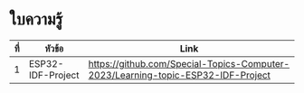 # ใบความรู้

|ที่|หัวข้อ|Link|
|----|----|---|
|1|ESP32-IDF-Project  |https://github.com/Special-Topics-Computer-2023/Learning-topic-ESP32-IDF-Project|

